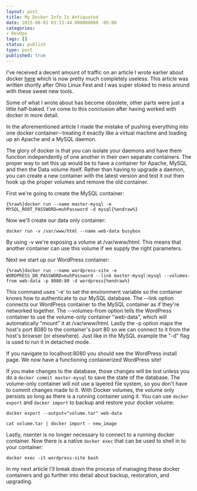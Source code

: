 ```yaml
---
layout: post
title: My Docker Info Is Antiquated
date: 2015-08-01 03:13:44.000000000 -05:00
categories:
- DevOps
tags: []
status: publish
type: post
published: true
---
```


I've received a decent amount of traffic on an article I wrote earlier about docker [here](/devops/up-and-running-with-vagrant-and-docker/) which is now pretty much completely useless.  This article was written shortly after Ohio Linux Fest and I was super stoked to mess around with these sweet new tools.

Some of what I wrote about has become obsolete, other parts were just a little half-baked.  I've come to this conclusion after having worked with docker in more detail.

In the aforementioned article I made the mistake of pushing everything into one docker container--treating it exactly like a virtual machine and loading up an Apache and a MySQL daemon.

The glory of docker is that you can isolate your daemons and have them function independently of one another in their own separate containers.  The proper way to set this up would be to have a container for Apache, MySQL and then the Data volume itself.  Rather than having to upgrade a daemon, you can create a new container with the latest version and test it out then hook up the proper volumes and remove the old container. 

First we're going to create the MySQL container:

```
{%raw%}docker run --name master-mysql -e MYSQL_ROOT_PASSWORD=muhPassword -d mysql{%endraw%}
```

Now we'll create our data only container:

```
docker run -v /var/www/html --name web-data busybox
```

By using -v we're exposing a volume at /var/www/html.  This means that another container can use this volume if we supply the right parameters.

Next we start up our WordPress container:

```
{%raw%}docker run --name wordpress-site -e WORDPRESS_DB_PASSWORD=muhPassword --link master-mysql:mysql --volumes-from web-data -p 8080:80 -d wordpress{%endraw%}
```

This command uses '-e' to set the environment variable so the container knows how to authenticate to our MySQL database.  The --link option connects our WordPress container to the MySQL container as if they're networked together.  The --volumes-from option tells the WordPress container to use the volume-only container "web-data", which will automatically "mount" it at /var/www/html.  Lastly the -p option maps the host's port 8080 to the container's port 80 so we can connect to it from the host's browser (or elsewhere). Just like in the MySQL example the "-d" flag is used to run it in detached mode.

If you navigate to localhost:8080 you should see the WordPress install page.  We now have a functioning containerized WordPress site!  

If you make changes to the database, those changes will be lost unless you do a `docker commit master-mysql` to save the state of the database.  The volume-only container will not use a layered file system, so you don't have to commit changes made to it.  With Docker volumes, the volume only persists so long as there is a running container using it.  You can use `docker export` and `docker import` to backup and restore your docker volume:

```
docker export --output="volume.tar" web-data
```

```
cat volume.tar | docker import - new_image
```

Lastly, nsenter is no longer necessary to connect to a running docker container.  Now there is a native `docker exec` that can be used to shell in to your container:

```
docker exec -it wordpress-site bash
```

In my next article I'll break down the process of managing these docker containers and go further into detail about backup, restoration, and upgrading.
